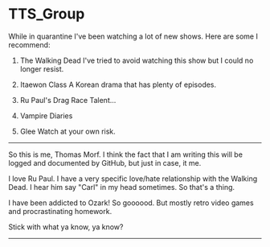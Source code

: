 # TTS_Group

While in quarantine I've been watching a lot of new shows. 
Here are some I recommend:

1. The Walking Dead
	I've tried to avoid watching this show but I could no longer resist. 

2. Itaewon Class
	A Korean drama that has plenty of episodes. 

3. Ru Paul's Drag Race
	Talent...

4. Vampire Diaries
	

5. Glee
	Watch at your own risk. 


***
So this is me, Thomas Morf. I think the fact that I am writing this will be logged and documented by 
GitHub, but just in case, it me.

I love Ru Paul. I have a very specific love/hate relationship with the Walking Dead. I hear him say "Carl"
in my head sometimes. So that's a thing.

I have been addicted to Ozark! So goooood. But mostly retro video games and procrastinating homework.

Stick with what ya know, ya know?
***
